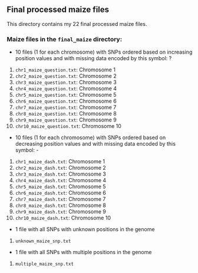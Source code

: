 ## Final processed maize files
This directory contains my 22 final processed maize files.

### Maize files in the `final_maize` directory:
* 10 files (1 for each chromosome) with SNPs ordered based on increasing position values and with missing data encoded by this symbol: ?
1. `chr1_maize_question.txt`: Chromosome 1
2. `chr2_maize_question.txt`: Chromosome 2
3. `chr3_maize_question.txt`: Chromosome 3
4. `chr4_maize_question.txt`: Chromosome 4
5. `chr5_maize_question.txt`: Chromosome 5
6. `chr6_maize_question.txt`: Chromosome 6
7. `chr7_maize_question.txt`: Chromosome 7
8. `chr8_maize_question.txt`: Chromosome 8
9. `chr9_maize_question.txt`: Chromosome 9
10. `chr10_maize_question.txt`: Chromosome 10

* 10 files (1 for each chromosome) with SNPs ordered based on decreasing position values and with missing data encoded by this symbol: -
1. `chr1_maize_dash.txt`: Chromosome 1
2. `chr2_maize_dash.txt`: Chromosome 2
3. `chr3_maize_dash.txt`: Chromosome 3
4. `chr4_maize_dash.txt`: Chromosome 4
5. `chr5_maize_dash.txt`: Chromosome 5
6. `chr6_maize_dash.txt`: Chromosome 6
7. `chr7_maize_dash.txt`: Chromosome 7
8. `chr8_maize_dash.txt`: Chromosome 8
9. `chr9_maize_dash.txt`: Chromosome 9
10. `chr10_maize_dash.txt`: Chromosome 10

* 1 file with all SNPs with unknown positions in the genome
1. `unknown_maize_snp.txt`

* 1 file with all SNPs with multiple positions in the genome
1. `multiple_maize_snp.txt`

